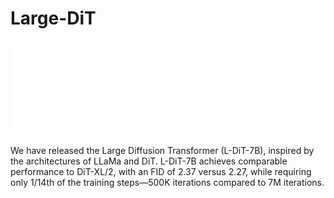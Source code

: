 # Large-DiT


![image](./assets/Large-DiT.pdf)

We have released the Large Diffusion Transformer (L-DiT-7B), inspired by the architectures of LLaMa and DiT. L-DiT-7B achieves comparable performance to DiT-XL/2, with an FID of 2.37 versus 2.27, while requiring only 1/14th of the training steps—500K iterations compared to 7M iterations.

